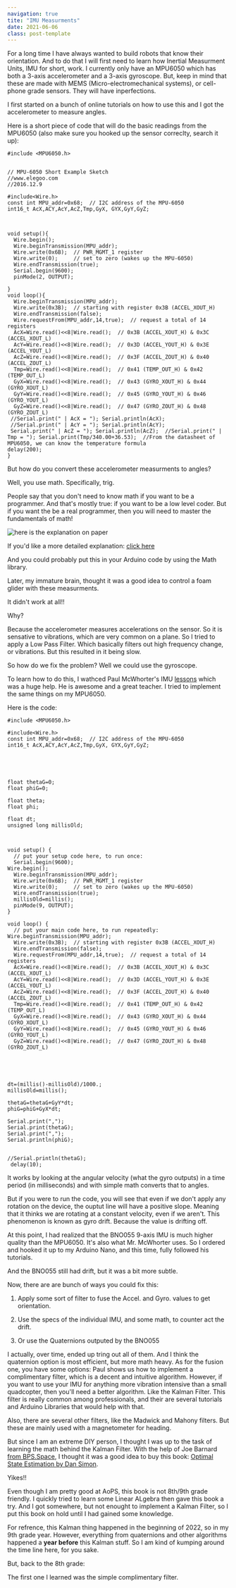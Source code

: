 ```yaml
---
navigation: true
tite: "IMU Measurments"
date: 2021-06-06
class: post-template
---
```


For a long time I have always wanted to build robots that know their orientation. And to do that I will first need to learn how Inertial Measurment 
Units, IMU for short, work. I currently only have an MPU6050 which has both a 3-axis accelerometer and a 3-axis gyroscope. But, keep in mind that these 
are made with MEMS \(Micro-electromechanical systems\), or cell-phone grade sensors. They will have inperfections. 

I first started on a bunch of online tutorials on how to use this and I got the accelerometer to measure angles. 


Here is a short piece of code that will do the basic readings from the MPU6050 \(also make sure you hooked up the sensor correclty, search it up\):

```
#include <MPU6050.h>


// MPU-6050 Short Example Sketch
//www.elegoo.com
//2016.12.9

#include<Wire.h>
const int MPU_addr=0x68;  // I2C address of the MPU-6050
int16_t AcX,ACY,AcY,AcZ,Tmp,GyX, GYX,GyY,GyZ;



void setup(){
  Wire.begin();
  Wire.beginTransmission(MPU_addr);
  Wire.write(0x6B);  // PWR_MGMT_1 register
  Wire.write(0);     // set to zero (wakes up the MPU-6050)
  Wire.endTransmission(true);
  Serial.begin(9600);
  pinMode(2, OUTPUT);
  
}
void loop(){
  Wire.beginTransmission(MPU_addr);
  Wire.write(0x3B);  // starting with register 0x3B (ACCEL_XOUT_H)
  Wire.endTransmission(false);
  Wire.requestFrom(MPU_addr,14,true);  // request a total of 14 registers
  AcX=Wire.read()<<8|Wire.read();  // 0x3B (ACCEL_XOUT_H) & 0x3C (ACCEL_XOUT_L)    
  AcY=Wire.read()<<8|Wire.read();  // 0x3D (ACCEL_YOUT_H) & 0x3E (ACCEL_YOUT_L)
  AcZ=Wire.read()<<8|Wire.read();  // 0x3F (ACCEL_ZOUT_H) & 0x40 (ACCEL_ZOUT_L)
  Tmp=Wire.read()<<8|Wire.read();  // 0x41 (TEMP_OUT_H) & 0x42 (TEMP_OUT_L)
  GyX=Wire.read()<<8|Wire.read();  // 0x43 (GYRO_XOUT_H) & 0x44 (GYRO_XOUT_L)
  GyY=Wire.read()<<8|Wire.read();  // 0x45 (GYRO_YOUT_H) & 0x46 (GYRO_YOUT_L)
  GyZ=Wire.read()<<8|Wire.read();  // 0x47 (GYRO_ZOUT_H) & 0x48 (GYRO_ZOUT_L)
 //Serial.print(" | AcX = "); Serial.println(AcX);
 //Serial.print(" | AcY = "); Serial.println(AcY);
 Serial.print(" | AcZ = "); Serial.println(AcZ);  //Serial.print(" | Tmp = "); Serial.print(Tmp/340.00+36.53);  //From the datasheet of MPU6050, we can know the temperature formula
delay(200);
}

```

But how do you convert these accelerometer measurments to angles?

Well, you use math. Specifically, trig.

People say that you don't need to know math if you want to be a programmer. And that's mostly true: if you want to be a low level coder.
But if you want the be a real programmer, then you will need to master the fundamentals of math!

![here is the explanation on paper](assets/images/imuaccel.jpg)

If you'd like a more detailed explanation: [click here](https://toptechboy.com/9-axis-imu-lesson-6-determine-tilt-from-3-axis-accelerometer/)

And you could probably put this in your Arduino code by using the Math library.

Later, my immature brain, thought it was a good idea to control a foam glider with these measurments.

It didn't work at all!!

Why?


Because the accelerometer measures accelerations on the sensor. So it is sensative to vibrations, which are very common on a plane.
So I tried to apply a Low Pass Filter. Which basically filters out high frequency change, or vibrations. But this resulted in it being slow. 

So how do we fix the problem? Well we could use the gyroscope. 

To learn how to do this, I wathced Paul McWhorter's IMU [lessons](https://www.youtube.com/watch?v=2AO_Gmh5K3Q&list=PLGs0VKk2DiYwEo-k0mjIkWXlkrJWAU4L9) which was a huge help. He is awesome and a great teacher. I tried to implement the same things on my MPU6050. 

Here is the code: 

```
#include <MPU6050.h>

#include<Wire.h>
const int MPU_addr=0x68;  // I2C address of the MPU-6050
int16_t AcX,ACY,AcY,AcZ,Tmp,GyX, GYX,GyY,GyZ;





float thetaG=0;
float phiG=0;

float theta;
float phi;

float dt;
unsigned long millisOld;



void setup() {
  // put your setup code here, to run once:
  Serial.begin(9600);
Wire.begin();
  Wire.beginTransmission(MPU_addr);
  Wire.write(0x6B);  // PWR_MGMT_1 register
  Wire.write(0);     // set to zero (wakes up the MPU-6050)
  Wire.endTransmission(true);
  millisOld=millis();
  pinMode(9, OUTPUT);
}

void loop() {
  // put your main code here, to run repeatedly:
Wire.beginTransmission(MPU_addr);
  Wire.write(0x3B);  // starting with register 0x3B (ACCEL_XOUT_H)
  Wire.endTransmission(false);
  Wire.requestFrom(MPU_addr,14,true);  // request a total of 14 registers
  AcX=Wire.read()<<8|Wire.read();  // 0x3B (ACCEL_XOUT_H) & 0x3C (ACCEL_XOUT_L)    
  AcY=Wire.read()<<8|Wire.read();  // 0x3D (ACCEL_YOUT_H) & 0x3E (ACCEL_YOUT_L)
  AcZ=Wire.read()<<8|Wire.read();  // 0x3F (ACCEL_ZOUT_H) & 0x40 (ACCEL_ZOUT_L)
  Tmp=Wire.read()<<8|Wire.read();  // 0x41 (TEMP_OUT_H) & 0x42 (TEMP_OUT_L)
  GyX=Wire.read()<<8|Wire.read();  // 0x43 (GYRO_XOUT_H) & 0x44 (GYRO_XOUT_L)
  GyY=Wire.read()<<8|Wire.read();  // 0x45 (GYRO_YOUT_H) & 0x46 (GYRO_YOUT_L)
  GyZ=Wire.read()<<8|Wire.read();  // 0x47 (GYRO_ZOUT_H) & 0x48 (GYRO_ZOUT_L)





dt=(millis()-millisOld)/1000.;
millisOld=millis();

thetaG=thetaG+GyY*dt;
phiG=phiG+GyX*dt;

Serial.print(",");
Serial.print(thetaG);
Serial.print(",");
Serial.println(phiG);


//Serial.println(thetaG);
 delay(10);

```

It works by looking at the angular velocity \(what the gyro outputs\) in a time period \(in milliseconds\) and with simple math converts that to angles. 

But if you were to run the code, you will see that even if we don't apply any rotation on the device, the ouptut line will have a positive slope. Meaning that it thinks we are rotating at a constant velocity, even if we aren't. This phenomenon is known as gyro drift. Because the value is drifting off. 

At this point, I had realized that the BNO055 9-axis IMU is much higher quality than the MPU6050. It's also what Mr. McWhorter uses. 
So I ordered and hooked it up to my Arduino Nano, and this time, fully followed his tutorials. 

And the BNO055 still had drift, but it was a bit more subtle.

Now, there are are bunch of ways you could fix this:

1. Apply some sort of filter to fuse the Accel. and Gyro. values to get orientation.

2. Use the specs of the individual IMU, and some math, to counter act the drift.

3. Or use the Quaternions outputed by the BNO055


I actually, over time, ended up tring out all of them. And I think the quaternion option is most efficient, but more math heavy. As for the fusion one, you have some options: Paul shows us how to implement a complimentary filter, which is a decent and intuitive algorithm. However, if you want to use your IMU for anything more vibration intensive than a small quadcopter, then you'll need a better algorithm. Like the Kalman Filter. This filter is really common among professionals, and their are several tutorials and Arduino Libraries that would help with that.

Also, there are several other filters, like the Madwick and Mahony filters. But these are mainly used with a magnetometer for heading. 

But since I am an extreme DIY person, I thought I was up to the task of learning the math behind the Kalman Filter. With the help of Joe Barnard [from BPS.Space](https://www.youtube.com/watch?v=BoevqNVv4ck), I thought it was a good idea to buy this book: [Optimal State Estimation by Dan Simon](https://www.amazon.com/gp/product/0471708585/ref=as_li_tl?ie=UTF8&camp=1789&creative=9325&creativeASIN=0471708585&linkCode=as2&tag=bps04-20&linkId=497a3ff6002cb340ec28ec73c731f00b). 

Yikes!!

Even though I am pretty good at AoPS, this book is not 8th/9th grade friendly. I quickly tried to learn some Linear ALgebra then gave this book a try. And I got somewhere, but not enought to implement a Kalman Filter, so I put this book on hold until I had gained some knowledge. 

For refrence, this Kalman thing happened in the beginning of 2022, so in my 9th grade year. However, everything from quaternions and other algorithms happened a **year before** this Kalman stuff. So I am kind of kumping around the time line here, for you sake.

But, back to the 8th grade:

The first one I learned was the simple complimentary filter. 


